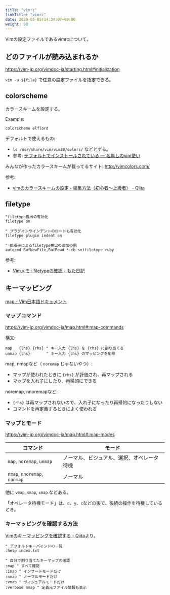 ```yaml
---
title: "vimrc"
linkTitle: "vimrc"
date: 2020-05-05T14:34:07+09:00
weight: 90
---
```


Vimの設定ファイルであるvimrcについて。

## どのファイルが読み込まれるか

https://vim-jp.org/vimdoc-ja/starting.html#initialization

`vim -u ${file}` で任意の設定ファイルを指定できる。

## colorscheme

カラースキームを設定する。

Example:

```Vim
colorscheme elflord
```

デフォルトで使えるもの:

- `ls /usr/share/vim/vim80/colors/` などとする。
- 参考: [デフォルトでインストールされている — 名無しのvim使い](https://nanasi.jp/colorscheme/default_install.html)

みんなが作ったカラースキームが載ってるサイト: http://vimcolors.com/

参考:

- [vimのカラースキームの設定・編集方法（初心者〜上級者） - Qiita](https://qiita.com/sff1019/items/3f73856b78d7fa2731c7)

## filetype

```Vim
"filetype検出の有効化
filetype on

" プラグインやインデントのロードも有効化
filetype plugin indent on

" 拡張子によるfiletype検出の追加の例
autocmd BufNewFile,BufRead *.rb setfiletype ruby
```

参考:

- [Vimメモ : filetypeの確認 - もた日記](https://wonderwall.hatenablog.com/entry/2016/03/20/222308)

## キーマッピング

[map - Vim日本語ドキュメント](https://vim-jp.org/vimdoc-ja/map.html)

### マップコマンド

https://vim-jp.org/vimdoc-ja/map.html#:map-commands

構文:

```Vim
map   {lhs} {rhs} " キー入力 {lhs} を {rhs} に割り当てる
unmap {lhs}       " キー入力 {lhs} のマッピングを削除
```

map, nmapなど（ `noremap` じゃないやつ）:

- マップが使われたときに `{rhs}` が評価され、再マップされる
- マップを入れ子にしたり、再帰的にできる

noremap, nnoremapなど:

- `{rhs}` は再マップされないので、入れ子になったり再帰的になったりしない
- コマンドを再定義するときによく使われる

### マップとモード

https://vim-jp.org/vimdoc-ja/map.html#:map-modes

 コマンド | モード
----------|--------
 `map`, `noremap`, `unmap` | ノーマル、ビジュアル、選択、オペレータ待機
 `nmap`, `nnoremap`, `nunmap` | ノーマル

他に `vmap`, `smap`, `xmap` などある。

「オペレータ待機モード」は、`d`、`y`、`c`などの後で、後続の操作を待機しているとき。

### キーマッピングを確認する方法

[Vimのキーマッピングを確認する - Qiita](https://qiita.com/wakaba260/items/99ea1b8042c98fb7df93)より。

```Vim
" デフォルトキーバインドの一覧
:help index.txt

" 自分で割り当てたキーマップの確認
:map " すべて確認
:imap " インサートモードだけ
:nmap " ノーマルモードだけ
:vmap " ヴィジュアルモードだけ
:verbose nmap " 定義元ファイル情報も表示
```
